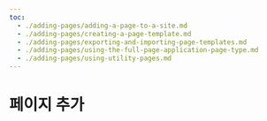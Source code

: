 ```yaml
---
toc:
  - ./adding-pages/adding-a-page-to-a-site.md
  - ./adding-pages/creating-a-page-template.md
  - ./adding-pages/exporting-and-importing-page-templates.md
  - ./adding-pages/using-the-full-page-application-page-type.md
  - ./adding-pages/using-utility-pages.md
---
```

# 페이지 추가



